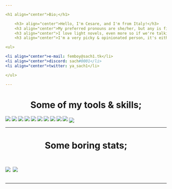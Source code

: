 ```yaml
---

<h1 align="center">Bio;</h1>

    <h3> align="center">Hello, I'm Cesare, and I'm from Italy!</h3>
    <h3 align="center">My preferred pronouns are she/her, but any is fine, really! :)</h3>
    <h3 align="center">I love light novels, even more so if we're talking about Wuxia/Xianxia/Xuanhuan novels! ( I capitalize them as a sign of respect. )</h3>
    <h3 align="center">I'm a very picky & opinionated person, it's either hate me, or love me. If you ever want to contact me, feel free to do so, you can contact me via the following ways;</h3>

<ul>

<li align="center">e-mail: femboy@sach1.tk</li>
<li align="center">discord: sach#0001</li>
<li align="center">twitter: ya_sach1</li>

</ul>

---
```


<h1 align="center">Some of my tools & skills;</h1>
  <img src="https://img.shields.io/badge/javascript%20-%23323330.svg?&style=for-the-badge&logo=javascript&logoColor=%23F7DF1E"/>
  <img src="https://img.shields.io/badge/node.js%20-%2343853D.svg?&style=for-the-badge&logo=node.js&logoColor=white"/>
  <img src="https://img.shields.io/badge/typescript%20-%23007ACC.svg?&style=for-the-badge&logo=typescript&logoColor=white"/>
  <img src="https://img.shields.io/badge/java-%23ED8B00.svg?&style=for-the-badge&logo=java&logoColor=white"/>
  <img src="https://img.shields.io/badge/git%20-%23F05033.svg?&style=for-the-badge&logo=git&logoColor=white"/>
  <img src="https://img.shields.io/badge/github%20-%23121011.svg?&style=for-the-badge&logo=github&logoColor=white"/>
  <img src="https://img.shields.io/static/v1?label=IDE&message=IntelliJ%20IDEA&color=orange&logo=intellij-idea&style=for-the-badge&logoColor=coral">
  <img src="https://img.shields.io/static/v1?&label=Distro&message=Arch&color=blue&logo=arch%20linux&style=for-the-badge&logoColor=light%20blue">
  <img src="https://img.shields.io/static/v1?label=Shell&message=ZSH&color=black&logo=gnu-bash&style=for-the-badge&logoColor=white">
  <img src="https://img.shields.io/static/v1?label=Editor&message=Vim&color=green&logo=vim&style=for-the-badge&logoColor=green">
  <img align="center" src="https://img.shields.io/static/v1?&label=Software&message=Docker&color=blue&logo=docker&style=for-the-badge&logoColor=light%20blue">

---

<h1 align="center">Some boring stats;<h1>

<a href="https://github.com/ya-sach1/ya-sach1">
   <img align="center" src="https://github-readme-stats.vercel.app/api/top-langs/?username=ya-sach1&hide=shell,lua,vim%20script,dockerfile&hide_border=true"/></a>
<a href="https://github.com/ya-sach1/ya-sach1">
  <img align="center" src="https://github-readme-stats.vercel.app/api?username=ya-sach1&hide_border=true&show_icons=true&count_private=true&langs_count=10"/>
</a>

---
